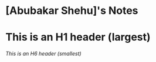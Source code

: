 # [Abubakar Shehu]'s Notes

# This is an H1 header (largest)

###### This is an H6 header (smallest)

